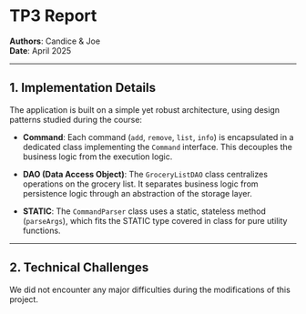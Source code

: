 # TP3 Report
**Authors**: Candice & Joe  
**Date**: April 2025  

---

## 1. Implementation Details

The application is built on a simple yet robust architecture, using design patterns studied during the course:

- **Command**: Each command (`add`, `remove`, `list`, `info`) is encapsulated in a dedicated class implementing the `Command` interface. This decouples the business logic from the execution logic.

- **DAO (Data Access Object)**: The `GroceryListDAO` class centralizes operations on the grocery list. It separates business logic from persistence logic through an abstraction of the storage layer.

- **STATIC**: The `CommandParser` class uses a static, stateless method (`parseArgs`), which fits the STATIC type covered in class for pure utility functions.

---

## 2. Technical Challenges

We did not encounter any major difficulties during the modifications of this project.
